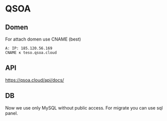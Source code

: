 # QSOA

## Domen

For attach domen use CNAME (best)

```
A: IP: 185.120.56.169
CNAME к teso.qsoa.cloud
```

## API

https://qsoa.cloud/api/docs/

## DB

Now we use only MySQL without public access. 
For migrate you can use sql panel.

